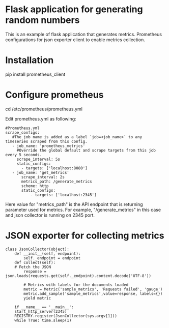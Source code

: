 # Flask application for generating random numbers

This is an example of flask application that generates metrics.
Prometheus configurations for json exporter client to enable metrics collection.

# Installation
pip install prometheus_client

# Configure prometheus
cd /etc/prometheus/prometheus.yml

Edit prometheus.yml as following:

    #Prometheus.yml
    scrape_configs:
       #The job name is added as a label `job=<job_name>` to any timeseries scraped from this config.
       - job_name: 'prometheus_metrics'
         #Override the global default and scrape targets from this job every 5 seconds.
         scrape_interval: 5s
         static_configs:
           - targets: ['localhost:8080']
       - job_name: 'get_metrics'
           scrape_interval: 2s
           metrics_path: /generate_metrics
           scheme: http
           static_configs:
               - targets: ['localhost:2345']

Here value for "metrics_path" is the API endpoint that is returning parameter used for metrics.
For example, "/generate_metrics" in this case and json collector is running on 2345 port.


# JSON exporter for collecting metrics
    class JsonCollector(object):
        def __init__(self, endpoint):
            self._endpoint = endpoint
        def collect(self):
        # Fetch the JSON
            response = json.loads(requests.get(self._endpoint).content.decode('UTF-8'))

            # Metrics with labels for the documents loaded
            metric = Metric('sample_metrics', 'Requests failed', 'gauge')
            metric.add_sample('sample_metrics',value=response, labels={})
            yield metric

        if __name__ == '__main__':
        start_http_server(2345)
        REGISTRY.register(JsonCollector(sys.argv[1]))
        while True: time.sleep(1)


